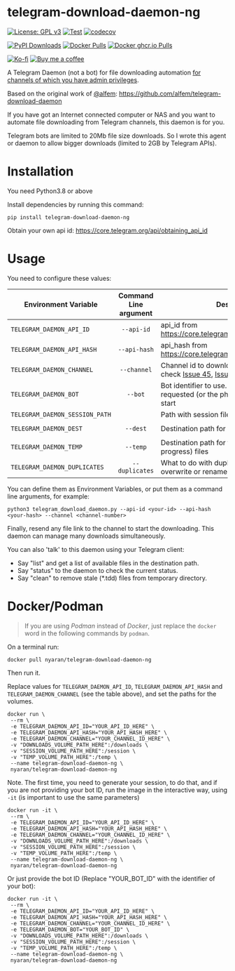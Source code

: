 # telegram-download-daemon-ng

[![License: GPL v3](https://img.shields.io/badge/License-GPL%20v3-blue.svg)](https://www.gnu.org/licenses/gpl-3.0)
[![Test](https://github.com/Nyaran/telegram-download-daemon-ng/actions/workflows/test.yml/badge.svg)](https://github.com/Nyaran/telegram-download-daemon-ng/actions/workflows/test.yml)
[![codecov](https://codecov.io/gh/Nyaran/telegram-download-daemon-ng/branch/main/graph/badge.svg?token=JAAQ2DCW9D)](https://codecov.io/gh/Nyaran/telegram-download-daemon-ng)

[![PyPI Downloads](https://img.shields.io/pypi/dw/telegram-download-daemon-ng)](https://pypi.org/project/telegram-download-daemon-ng)
[![Docker Pulls](https://img.shields.io/docker/pulls/nyaran/telegram-download-daemon-ng)](https://hub.docker.com/r/nyaran/telegram-download-daemon-ng)
[![Docker ghcr.io Pulls](https://img.shields.io/github/downloads/Nyaran/telegram-download-daemon-ng/total)](https://github.com/Nyaran/telegram-download-daemon-ng/pkgs/container/telegram-download-daemon-ng)

[![Ko-fi](https://img.shields.io/badge/Ko--fi-Nyaran-blue?logo=ko-fi)](https://ko-fi.com/nyaran)
[![Buy me a coffee](https://img.shields.io/badge/Buy%20me%20a%20coffee-Nyaran-blue?logo=buy-me-a-coffee)](https://www.buymeacoffee.com/nyaran)

A Telegram Daemon (not a bot) for file downloading
automation [for channels of which you have admin privileges](https://github.com/alfem/telegram-download-daemon/issues/48).

Based on the original work of [@alfem](https://github.com/alfem): https://github.com/alfem/telegram-download-daemon

If you have got an Internet connected computer or NAS and you want to automate file downloading from Telegram channels,
this daemon is for you.

Telegram bots are limited to 20Mb file size downloads. So I wrote this agent or daemon to allow bigger downloads
(limited to 2GB by Telegram APIs).

# Installation

You need Python3.8 or above

Install dependencies by running this command:

```shell
pip install telegram-download-daemon-ng
```

Obtain your own api id: https://core.telegram.org/api/obtaining_api_id

# Usage

You need to configure these values:

| Environment Variable           | Command Line argument | Description                                                                                                                                                                                                                                                                 | Default Value         |
|--------------------------------|:---------------------:|-----------------------------------------------------------------------------------------------------------------------------------------------------------------------------------------------------------------------------------------------------------------------------|-----------------------|
| `TELEGRAM_DAEMON_API_ID`       |      `--api-id`       | api_id from https://core.telegram.org/api/obtaining_api_id                                                                                                                                                                                                                  |                       |
| `TELEGRAM_DAEMON_API_HASH`     |     `--api-hash`      | api_hash from https://core.telegram.org/api/obtaining_api_id                                                                                                                                                                                                                |                       |
| `TELEGRAM_DAEMON_CHANNEL`      |      `--channel`      | Channel id to download from it (Please, check [Issue 45](https://github.com/alfem/telegram-download-daemon/issues/45), [Issue 48](https://github.com/alfem/telegram-download-daemon/issues/48) and [Issue 73](https://github.com/alfem/telegram-download-daemon/issues/73)) |                       |
| `TELEGRAM_DAEMON_BOT`          |        `--bot`        | Bot identifier to use. If not present, it will be requested (or the phone number) on first start                                                                                                                                                                            |                       |
| `TELEGRAM_DAEMON_SESSION_PATH` |                       | Path with session files                                                                                                                                                                                                                                                     |                       |
| `TELEGRAM_DAEMON_DEST`         |       `--dest`        | Destination path for downloaded files                                                                                                                                                                                                                                       | `/telegram-downloads` |
| `TELEGRAM_DAEMON_TEMP`         |       `--temp`        | Destination path for temporary (download in progress) files                                                                                                                                                                                                                 | use --dest            |
| `TELEGRAM_DAEMON_DUPLICATES`   |    `--duplicates`     | What to do with duplicated files: ignore, overwrite or rename them                                                                                                                                                                                                          | rename                |

You can define them as Environment Variables, or put them as a command line arguments, for example:

```shell
python3 telegram_download_daemon.py --api-id <your-id> --api-hash <your-hash> --channel <channel-number>
```

Finally, resend any file link to the channel to start the downloading. This daemon can manage many downloads
simultaneously.

You can also 'talk' to this daemon using your Telegram client:

* Say "list" and get a list of available files in the destination path.
* Say "status" to the daemon to check the current status.
* Say "clean" to remove stale (*.tdd) files from temporary directory.

# Docker/Podman

> If you are using *Podman* instead of *Docker*, just replace the `docker` word in the following commands by `podman`.

On a terminal run:

```shell
docker pull nyaran/telegram-download-daemon-ng
```

Then run it.

Replace values for `TELEGRAM_DAEMON_API_ID`, `TELEGRAM_DAEMON_API_HASH` and `TELEGRAM_DAEMON_CHANNEL` (see the table
above), and set the paths for the volumes.

```shell
docker run \
 --rm \
 -e TELEGRAM_DAEMON_API_ID="YOUR_API_ID_HERE" \
 -e TELEGRAM_DAEMON_API_HASH="YOUR_API_HASH_HERE" \
 -e TELEGRAM_DAEMON_CHANNEL="YOUR_CHANNEL_ID_HERE" \
 -v "DOWNLOADS_VOLUME_PATH_HERE":/downloads \
 -v "SESSION_VOLUME_PATH_HERE":/session \
 -v "TEMP_VOLUME_PATH_HERE":/temp \
 --name telegram-download-daemon-ng \
 nyaran/telegram-download-daemon-ng
```

Note. The first time, you need to generate your session, to do that, and if you are not providing your bot ID, run the
image in the interactive way, using `-it` (is important to use the same parameters)

```shell
docker run -it \
 --rm \
 -e TELEGRAM_DAEMON_API_ID="YOUR_API_ID_HERE" \
 -e TELEGRAM_DAEMON_API_HASH="YOUR_API_HASH_HERE" \
 -e TELEGRAM_DAEMON_CHANNEL="YOUR_CHANNEL_ID_HERE" \
 -v "DOWNLOADS_VOLUME_PATH_HERE":/downloads \
 -v "SESSION_VOLUME_PATH_HERE":/session \
 -v "TEMP_VOLUME_PATH_HERE":/temp \
 --name telegram-download-daemon-ng \
 nyaran/telegram-download-daemon-ng
```

Or just provide the bot ID (Replace "YOUR_BOT_ID" with the identifier of your bot):
```shell
docker run -it \
 --rm \
 -e TELEGRAM_DAEMON_API_ID="YOUR_API_ID_HERE" \
 -e TELEGRAM_DAEMON_API_HASH="YOUR_API_HASH_HERE" \
 -e TELEGRAM_DAEMON_CHANNEL="YOUR_CHANNEL_ID_HERE" \
 -e TELEGRAM_DAEMON_BOT="YOUR_BOT_ID" \
 -v "DOWNLOADS_VOLUME_PATH_HERE":/downloads \
 -v "SESSION_VOLUME_PATH_HERE":/session \
 -v "TEMP_VOLUME_PATH_HERE":/temp \
 --name telegram-download-daemon-ng \
 nyaran/telegram-download-daemon-ng
```
